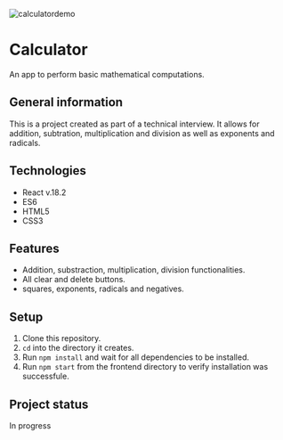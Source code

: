 ![calculatordemo](https://user-images.githubusercontent.com/91277363/205699817-d5e8c905-0b30-47a1-a044-6c8bc8319c7e.gif)

# Calculator

An app to perform basic mathematical computations. 

## General information

This is a project created as part of a technical interview. It allows for addition, subtration, multiplication and division as well as exponents and radicals. 

## Technologies
+ React v.18.2
+ ES6
+ HTML5
+ CSS3

## Features
+ Addition, substraction, multiplication, division functionalities.
+ All clear and delete buttons.
+ squares, exponents, radicals and negatives.

## Setup
1. Clone this repository.
2. `cd` into the directory it creates.
3. Run `npm install` and wait for all dependencies to be installed.
4. Run `npm start` from the frontend directory to verify installation was successfule.

## Project status
In progress
 
